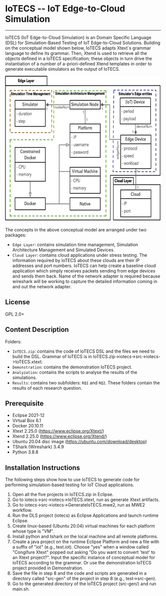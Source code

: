 # IoTECS -- IoT Edge-to-Cloud Simulation
-----------------------------------------------------------------
IoTECS (IoT Edge-to-Cloud Simulation) is an Domain Specific Language (DSL) for Simulation-Based Testing of IoT Edge-to-Cloud Solutions. Building on the conceptual model shown below, IoTECS adapts Xtext`s grammar language to define its grammar. Then, Xtend is used to retrieve all the objects defined in a IoTECS specification; these objects in turn drive the instantiation of a number of a-priori-defined Xtend templates in order to generate executable simulators as the output of IoTECS.

<p align="center">
  <img src="https://github.com/JiaLi123456/IoTECS/blob/main/conceptualModel.png" width="719" height="472" class="centerImage" />
</p>

The concepts in the above conceptual model are arranged under two packages:
* ```Edge Layer```: contains simulation time management, Simulation Architecture Management and Simulated Devices.
* ```Cloud Layer```: contains cloud applications under stress testing. The information required by IoTECS about these clouds are their IP addresses and port numbers. IoTECS can help create a baseline cloud application which simply receives packets sending from edge devices and sends them back. Name of the network adapter is required because wireshark will be working to capture the detailed information coming in and out the network adapter.

License 
--------------------------------------------
GPL 2.0+

Content Description
----------------------------------------------
Folders:
* ```IoTECS.zip```: contains the code of IoTECS DSL and the files we need to build the DSL. Grammar of IoTECS is in IoTECS.zip->iotecs->src->iotecs->IoTECS.xtext.
* ```Demonstration```: contains the demonstration IoTECS project.
* ```Analyzation```: contains the scripts to analyse the results of the simulations.
* ```Results```: contains two subfolders: ```RQ1``` and ```RQ2```. These folders contain the results of each research question.

Prerequisite
---------------------------------------------
* Eclipse 2021-12
* Virtual Box 6.1
* Docker 20.10.11
* Xtext 2.25.0 (https://www.eclipse.org/Xtext/)
* Xtend 2.25.0 (https://www.eclipse.org/Xtend/)
* Ubuntu 20.04 disc image (https://ubuntu.com/download/desktop)
* TShark (Wireshark) 3.4.9
* Python 3.8.8


Installation Instructions
--------------------------------------------
The following steps show how to use IoTECS to generate code for performing simulation-based testing for IoT Cloud applications.
1. Open all the five projects in IoTECS.zip in Eclipse. 
2. Go to iotecs->src->iotecs->IoTECS.xtext, run as generate Xtext artifacts. 
3. Go to iotecs->src->iotecs->GenerateIoTECS.mwe2, run as MWE2 workflow.
5. Run the DLS project (iotecs) as Eclipse Applications and launch runtime Eclipse.
6. Create linux-based (Ubuntu 20.04) virtual machines for each platform whose type is "VM".
7. Install python and tshark on the local machine and all remote platforms.
8. Create a java project on the runtime Eclipse Platform and new a file with a suffix of "iot" (e.g., test.iot). Choose "yes" when a window called "Congifure Xtext" popped out asking "Do you want to convert 'test' to an Xtext project?". Input the specific instance of conceptual model for IoTECS according to the grammar. Or use the demonstration IoTECS project provided in Demonstration.
9. Save the file in step 8 and the code and scripts are generated in a directory called "src-gen" of the project in step 8 (e.g., test->src-gen).
10. Go to the generated directory of the IoTECS project (src-gen/) and run main.sh.
